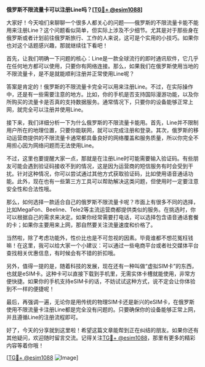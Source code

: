 **俄罗斯不限流量卡可以注册Line吗？[[TG💪+ @esim1088](https://t.me/s/esim1088)]**

大家好！今天咱们来聊聊一个很多人都关心的问题——俄罗斯的不限流量卡能不能用来注册Line？这个问题看似简单，但实际上涉及不少细节。尤其是对于那些身在俄罗斯或者计划前往俄罗斯旅行、工作的人来说，这可是个实用的小技巧。如果你也对这个话题感兴趣，那就继续往下看吧！

首先，让我们明确一下问题的核心：Line是一款全球流行的即时通讯软件，它几乎在任何地方都可以使用，只要你有网络连接。那么，如果我们在俄罗斯使用当地的不限流量卡，是不是就能顺利注册并正常使用Line呢？

答案是肯定的！俄罗斯的不限流量卡完全可以用来注册Line。不过，在实际操作中，还是有一些需要注意的地方。比如，你的手机是否支持国际漫游功能，以及你所购买的流量卡是否真的支持数据服务。通常情况下，只要你的设备能够正常上网，就完全可以注册并使用Line。

接下来，我们详细分析一下为什么俄罗斯的不限流量卡能用。首先，Line并不限制用户所在的地理位置，只要你能联网，就可以完成注册和登录。其次，俄罗斯的移动运营商提供的不限流量卡通常都具备良好的网络覆盖和服务质量，所以你完全不用担心因为网络问题而无法使用Line。

不过，这里也要提醒大家一点，那就是在注册Line时可能需要输入验证码。有些朋友可能会遇到验证码接收不到的情况，这是因为运营商的短信服务有时会受到干扰。针对这种情况，你可以尝试通过其他方式获取验证码，比如使用语音通话功能。此外，现在也有一些第三方工具可以帮助解决这类问题，但使用时一定要注意安全性和合法性哦。

那么，如何选择一款适合自己的俄罗斯不限流量卡呢？市面上有很多不同的选择，比如MegaFon、Beeline、Tele2等主流运营商都提供类似的服务。在挑选时，你可以根据自己的需求来决定。如果你经常需要打电话，可以选择包含语音通话套餐的卡；如果你主要用来上网，那自然要关注流量速度和价格了。

当然啦，除了考虑功能外，性价比也是不可忽视的因素。毕竟谁都不想花冤枉钱嘛！在这里，我可以给大家一个小建议：可以通过一些电商平台或者社交媒体平台查找相关优惠信息，有时候会有不错的折扣哦。

另外，值得一提的是，随着科技的发展，现在还有一种叫做“虚拟SIM卡”的东西，也就是eSIM卡。这种卡可以直接下载到手机里，无需实体卡槽就能使用，非常方便快捷。如果你的手机支持eSIM卡的话，不妨试试这种方式，说不定会让你体验到不一样的便捷呢！

最后，再强调一遍，无论你是用传统的物理SIM卡还是新兴的eSIM卡，在俄罗斯使用不限流量卡注册Line都是完全没有问题的。只要确保你的设备能够正常上网，并且遵循Line的注册流程即可。

好了，今天的分享就到这里啦！希望这篇文章能帮到正在纠结的朋友。如果你还有其他疑问，欢迎随时留言交流。记得关注[TG💪+ @esim1088](https://t.me/s/esim1088)，那里有更多的精彩内容等着你哦！

[[TG💪+ @esim1088](https://t.me/s/esim1088) ![Image](https://i.postimg.cc/4NQfJmqS/Snipaste-2025-05-13-00-14-12.png)]